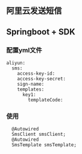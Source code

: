 ## 阿里云发送短信
## Springboot + SDK

### 配置yml文件
    aliyun:
      sms:
        access-key-id: 
        access-key-secret: 
        sign-name: 
        templates:
          key1:
            templateCode: 


### 使用
      @Autowired
      SmsClient smsClient;
      @Autowired
      SmsTemplate smsTemplate;
